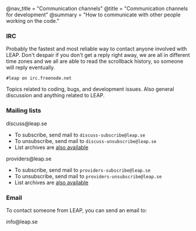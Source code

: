 @nav_title = "Communication channels"
@title = "Communication channels for development"
@summary = "How to communicate with other people working on the code."

### IRC

Probably the fastest and most reliable way to contact anyone involved with LEAP. Don't despair if you don't get a reply right away, we are all in different time zones and we all are able to read the scrollback history, so someone will reply eventually.

    #leap on irc.freenode.net

Topics related to coding, bugs, and development issues. Also general discussion and anything related to LEAP.

### Mailing lists

<div class="well">discuss&#x0040;leap&#x002e;se</div>

* To subscribe, send mail to <code>discuss-subscribe&#x0040;leap&#x002e;se</code>
* To unsubscribe, send mail to <code>discuss-unsubscribe&#x0040;leap&#x002e;se</code>
* List archives are <a href='https://lists.riseup.net/www/arc/leap-discuss'>also available</a>

<div class="well">providers&#x0040;leap&#x002e;se</div>

* To subscribe, send mail to <code>providers-subscribe&#x0040;leap&#x002e;se</code>
* To unsubscribe, send mail to <code>providers-unsubscribe&#x0040;leap&#x002e;se</code>
* List archives are <a href='https://lists.riseup.net/www/arc/leap-providers'>also available</a>

### Email

To contact someone from LEAP, you can send an email to:

<div class="well">info&#x0040;leap&#x002e;se</div>
